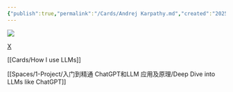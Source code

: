 ```yaml
---
{"publish":true,"permalink":"/Cards/Andrej Karpathy.md","created":"2025-03-31","modified":"2025-03-31","published":"2025-07-12T04:16:14.428+08:00","cssclasses":""}
---
```



![](https://pub-pic.oldwinter.top/2025/03/a326a01b3093cf50aeddcd4ade2b5580.png)


[X](https://x.com/karpathy/status/1886192184808149383)

[[Cards/How I use LLMs]]

[[Spaces/1-Project/入门到精通 ChatGPT和LLM 应用及原理/Deep Dive into LLMs like ChatGPT]]

